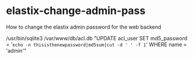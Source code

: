# elastix-change-admin-pass
How to change the elastix admin password for the web backend


/usr/bin/sqlite3 /var/www/db/acl.db "UPDATE acl_user SET md5_password = '`echo -n thisisthenewpassword|md5sum|cut -d ' ' -f 1`' WHERE name = 'admin'"
